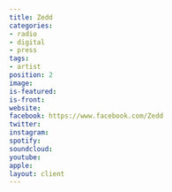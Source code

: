 ```yaml
---
title: Zedd
categories:
- radio
- digital
- press
tags:
- artist
position: 2
image: 
is-featured: 
is-front: 
website: 
facebook: https://www.facebook.com/Zedd
twitter: 
instagram: 
spotify: 
soundcloud: 
youtube: 
apple: 
layout: client
---
```


